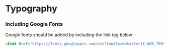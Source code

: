 # Typography




### Including Google Fonts

Google fonts should be added by including the link tag below :

```html
<link href="https://fonts.googleapis.com/css?family=Noto+Serif:400,700%7CSource+Sans+Pro:300,300i,400,400i,600,700" rel="stylesheet">
```